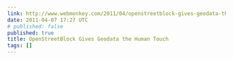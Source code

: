 ```yaml
---
link: http://www.webmonkey.com/2011/04/openstreetblock-gives-geodata-the-human-touch/
date: 2011-04-07 17:27 UTC
# published: false
published: true
title: OpenStreetBlock Gives Geodata the Human Touch
tags: []
---
```



